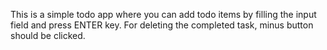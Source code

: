 This is a simple todo app where you can add todo items by filling the input field and press ENTER key. For deleting the completed task, minus button should be clicked. 